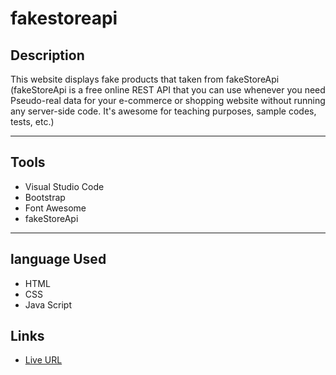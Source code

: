# fakestoreapi
## Description
This website displays fake products that taken from fakeStoreApi (fakeStoreApi is a free online REST API that you can use whenever you need Pseudo-real data for your e-commerce or shopping website without running any server-side code. It's awesome for teaching purposes, sample codes, tests, etc.)
***
## Tools 
* Visual Studio Code 
* Bootstrap
* Font Awesome
* fakeStoreApi
***

## language Used
* HTML
* CSS 
* Java Script

## Links
* [Live URL](https://abdalrahman-droubi.github.io/fakestoreapi/)
